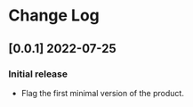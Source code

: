 # Change Log

## [0.0.1] 2022-07-25
### Initial release

- Flag the first minimal version of the product.
 